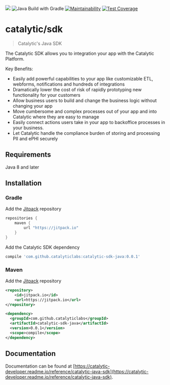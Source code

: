 [![](https://jitpack.io/v/catalyticlabs/catalytic-sdk-java.svg)](https://jitpack.io/#catalyticlabs/catalytic-sdk-java)
![Java Build with Gradle](https://github.com/catalyticlabs/catalytic-sdk-java/workflows/Java%20CI%20with%20Gradle/badge.svg)
[![Maintainability](https://api.codeclimate.com/v1/badges/216fa69d608273f7293c/maintainability)](https://codeclimate.com/repos/5eba26eb362eac017c00a298/maintainability)
[![Test Coverage](https://api.codeclimate.com/v1/badges/216fa69d608273f7293c/test_coverage)](https://codeclimate.com/repos/5eba26eb362eac017c00a298/test_coverage)

# catalytic/sdk
> Catalytic's Java SDK

The Catalytic SDK allows you to integration your app with the Catalytic Platform.

Key Benefits:

 - Easily add powerful capabilities to your app like customizable ETL, webforms, notifications and hundreds of integrations
 - Dramatically lower the cost of risk of rapidly prototyping new functionality for your customers
 - Allow business users to build and change the business logic without changing your app
 - Move cumbersome and complex processes out of your app and into Catalytic where they are easy to manage
 - Easily connect actions users take in your app to backoffice processes in your business.
 - Let Catalytic handle the compliance burden of storing and processing PII and ePHI securely


## Requirements
Java 8 and later

## Installation

### Gradle

Add the [Jitpack](https://jitpack.io/) repository

```groovy
repositories {
    maven {
        url "https://jitpack.io"
    }
}
```

Add the Catalytic SDK dependency

```groovy
compile 'com.github.catalyticlabs:catalytic-sdk-java:0.0.1'
```

### Maven

Add the [Jitpack](https://jitpack.io) repository

```xml
<repository>
    <id>jitpack.io</id>
    <url>https://jitpack.io</url>
</repository>
```

```xml
<dependency>
  <groupId>com.github.catalyticlabs</groupId>
  <artifactId>catalytic-sdk-java</artifactId>
  <version>0.0.1</version>
  <scope>compile</scope>
</dependency>
```

## Documentation
Documentation can be found at [https://catalytic-developer.readme.io/reference/catalytic-java-sdk](https://catalytic-developer.readme.io/reference/catalytic-java-sdk).

